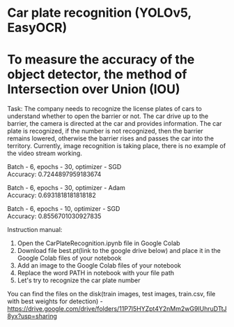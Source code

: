 # Car plate recognition (YOLOv5, EasyOCR)

# To measure the accuracy of the object detector, the method of Intersection over Union (IOU)

Task:
The company needs to recognize the license plates of cars to understand whether to open the barrier or not. The car drive up to the barrier, the camera is directed at the car and provides information. The car plate is recognized, if the number is not recognized, then the barrier remains lowered, otherwise the barrier rises and passes the car into the territory. Currently, image recognition is taking place, there is no example of the video stream working.


Batch - 6, epochs - 30, optimizer - SGD<br />
Accuracy: 0.7244897959183674


Batch - 6, epochs - 30, optimizer - Adam<br />
Accuracy: 0.6931818181818182


Batch - 6, epochs - 10, optimizer - SGD<br />
Accuracy: 0.8556701030927835 

Instruction manual:<br />
1. Open the CarPlateRecognition.ipynb file in Google Colab<br />
2. Download file best.pt(link to the google drive below) and place it in the Google Colab files of your notebook<br />
3. Add an image to the Google Colab files of your notebook<br />
4. Replace the word PATH in notebook with your file path<br />
5. Let's try to recognize the car plate number<br />


You can find the files on the disk(train images, test images, train.csv, file with best weights for detection) - https://drive.google.com/drive/folders/11P7l5HYZpt4Y2nMm2wG9IUhruDTtJ8yx?usp=sharing
